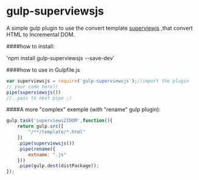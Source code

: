 # gulp-superviewsjs
A simple gulp plugin to use the convert template <a href="https://github.com/davidjamesstone/superviews.js">superviewjs</a> ,that convert HTML to Incremental DOM.

####how to install:

'npm install gulp-superviewsjs --save-dev'

####how to use in Gulpfile.js

```js
var superviewsjs = require('gulp-superviewsjs');//import the plugin
// your code here!!
pipe(superviewsjs())
//..pass to next pipe ;)
```

####A more "complex" exemple (with "rename" gulp plugin):

```js
gulp.task('superviews2IDOM',function(){
    return gulp.src([
        "/**/template/*.html"
    ])
    .pipe(superviewsjs())
    .pipe(rename({
        extname: ".js"
    }))
    .pipe(gulp.dest(distPackage));
});
```
